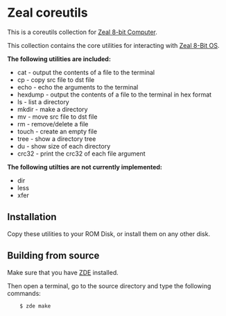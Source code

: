 # Zeal coreutils

This is a coreutils collection for [Zeal 8-bit Computer](https://zeal8bit.com/).

This collection contains the core utilities for interacting with [Zeal 8-Bit OS](https://github.com/Zeal8bit/Zeal-8-bit-OS/).

**The following utilities are included:**

* cat - output the contents of a file to the terminal
* cp - copy src file to dst file
* echo - echo the arguments to the terminal
* hexdump - output the contents of a file to the terminal in hex format
* ls - list a directory
* mkdir - make a directory
* mv - move src file to dst file
* rm - remove/delete a file
* touch - create an empty file
* tree - show a directory tree
* du - show size of each directory
* crc32 - print the crc32 of each file argument

**The following utilties are not currently implemented:**

* dir
* less
* xfer

## Installation

Copy these utilities to your ROM Disk, or install them on any other disk.

## Building from source

Make sure that you have [ZDE](https://github.com/zoul0813/zeal-dev-environment) installed.

Then open a terminal, go to the source directory and type the following commands:

```shell
    $ zde make
```
